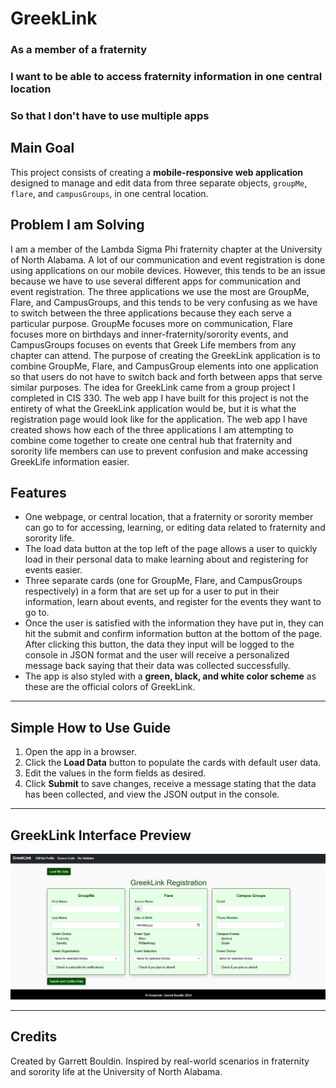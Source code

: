 # GreekLink

### As a member of a fraternity

### I want to be able to access fraternity information in one central location

### So that I don't have to use multiple apps

## Main Goal
This project consists of creating a **mobile-responsive web application** designed to manage and edit data from three separate objects, `groupMe`, `flare`, and `campusGroups`, in one central location.

## Problem I am Solving
I am a member of the Lambda Sigma Phi fraternity chapter at the University of North Alabama. A lot of our communication and event registration is done using applications on our mobile devices. However, this tends to be an issue because we have to use several different apps for communication and event registration. The three applications we use the most are GroupMe, Flare, and CampusGroups, and this tends to be very confusing as we have to switch between the three applications because they each serve a particular purpose. GroupMe focuses more on communication, Flare focuses more on birthdays and inner-fraternity/sorority events, and CampusGroups focuses on events that Greek Life members from any chapter can attend. The purpose of creating the GreekLink application is to combine GroupMe, Flare, and CampusGroup elements into one application so that users do not have to switch back and forth between apps that serve similar purposes. The idea for GreekLink came from a group project I completed in CIS 330. The web app I have built for this project is not the entirety of what the GreekLink application would be, but it is what the registration page would look like for the application. The web app I have created shows how each of the three applications I am attempting to combine come together to create one central hub that fraternity and sorority life members can use to prevent confusion and make accessing GreekLife information easier.

## Features  
* One webpage, or central location, that a fraternity or sorority member can go to for accessing, learning, or editing data related to fraternity and sorority life.  
* The load data button at the top left of the page allows a user to quickly load in their personal data to make learning about and registering for events easier. 
* Three separate cards (one for GroupMe, Flare, and CampusGroups respectively) in a form that are set up for a user to put in their information, learn about events, and register for the events they want to go to.
* Once the user is satisfied with the information they have put in, they can hit the submit and confirm information button at the bottom of the page. After clicking this button, the data they input will be logged to the console in JSON format and the user will receive a personalized message back saying that their data was collected successfully.
* The app is also styled with a **green, black, and white color scheme** as these are the official colors of GreekLink.

---

## Simple How to Use Guide
1. Open the app in a browser.  
2. Click the **Load Data** button to populate the cards with default  user data.  
3. Edit the values in the form fields as desired.  
4. Click **Submit** to save changes, receive a message stating that the data has been collected, and view the JSON output in the console.

---

## GreekLink Interface Preview 
![App Interface](/images/greeklinkpreview.png "GreekLink Preview")

---

## Credits
Created by Garrett Bouldin. Inspired by real-world scenarios in fraternity and sorority life at the University of North Alabama.
